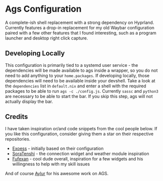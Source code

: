 # Ags Configuration

A complete-ish shell replacement with a strong dependency on Hyprland. Currently
features a drop-in replacement for my old Waybar configuration paired with a few
other features that I found interesting, such as a program launcher and desktop
right click capture.

## Developing Locally

This configuration is primarily tied to a systemd user service - the
dependencies will be made available to ags inside a wrapper, so you do not need
to add anything to your `home.packages`. If developing locally, those
dependencies will need to be available inside your devshell. Take a look at the
`dependencies` list in `default.nix` and enter a shell with the required
packages to be able to run `ags -c ./config.js`. Currently `sassc` and `python3`
are necessary to be able to start the bar. If you skip this step, ags will not
actually display the bar.

## Credits

I have taken inspiration or/and code snippets from the cool people below. If you
like this configuration, consider giving them a star on their respective
repositories.

- [Exoess](https://github.com/exoess/.files) - initially based on their
  configuration
- [SoraTenshi](https://github.com/SoraTenshi/ags-env) - the connection widget
  and weather module inspiration
- [Fufexan](https://github.com/fufexan/dotfiles/tree/main/home/programs/ags) -
  cool dude overall, inspiration for a few widgets and his willingness to help
  with my skill issues

And of course [Aylur](https://github.com/Aylur) for his awesome work on AGS.
